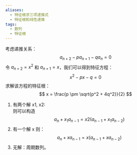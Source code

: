 ```yaml
---
aliases:
  - 特征根求三项递推式
  - 特征根和线性递推
tags:
  - 数列
  - 特征根
---
```

考虑递推关系： $$ a_{n+2} - p a_{n+1} - q a_n = 0 $$ 令 $a_{n+2} = x^2$ 和 $a_{n+1} = x$，我们可以得到特征方程： $$ x^2 - p x - q = 0 $$ 求解该方程的特征根： $$ x = \frac{p \pm \sqrt{p^2 + 4q^2}}{2} $$
1. 有两个解 x1, x2:  
	则可以构造$$ a_n + x_{1}a_{n-1} = x2(a_{n-1} + x_{1} a_{n-2})  $$
2. 有一个解 x 则： $$ a_n + xa_{n-1} = x(a_{n-1} + x a_{n-2})  $$
3. 无解：周期数列。